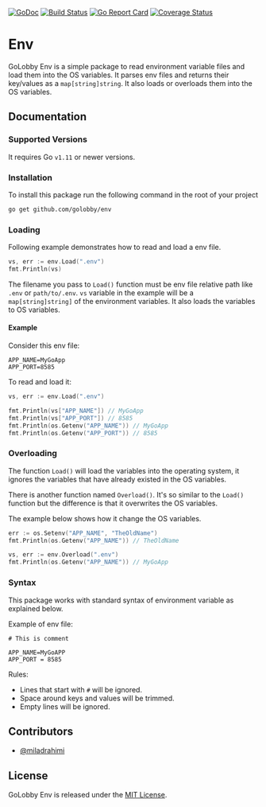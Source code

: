 [![GoDoc](https://godoc.org/github.com/golobby/env?status.svg)](https://godoc.org/github.com/golobby/env)
[![Build Status](https://travis-ci.org/golobby/env.svg?branch=master)](https://travis-ci.org/golobby/env)
[![Go Report Card](https://goreportcard.com/badge/github.com/golobby/env)](https://goreportcard.com/report/github.com/golobby/env)
[![Coverage Status](https://coveralls.io/repos/github/golobby/env/badge.png?branch=master)](https://coveralls.io/github/golobby/env?branch=master)

# Env
GoLobby Env is a simple package to read environment variable files and load them into the OS variables. 
It parses env files and returns their key/values as a `map[string]string`. 
It also loads or overloads them into the OS variables.

## Documentation

### Supported Versions
It requires Go `v1.11` or newer versions.

### Installation
To install this package run the following command in the root of your project

```bash
go get github.com/golobby/env
```

### Loading

Following example demonstrates how to read and load a env file.

```go
vs, err := env.Load(".env")
fmt.Println(vs)
```

The filename you pass to `Load()` function must be env file relative path like `.env` or `path/to/.env`.
`vs` variable in the example will be a `map[string]string]` of the environment variables. 
It also loads the variables to OS variables.

#### Example

Consider this env file:

```
APP_NAME=MyGoApp
APP_PORT=8585
```

To read and load it:

```go
vs, err := env.Load(".env")

fmt.Println(vs["APP_NAME"]) // MyGoApp
fmt.Println(vs["APP_PORT"]) // 8585
fmt.Println(os.Getenv("APP_NAME")) // MyGoApp
fmt.Println(os.Getenv("APP_PORT")) // 8585
```

### Overloading

The function `Load()` will load the variables into the operating system, it ignores the variables that have already 
existed in the OS variables.

There is another function named `Overload()`. It's so similar to the `Load()` function but the difference is that 
it overwrites the OS variables.

The example below shows how it change the OS variables.

```go
err := os.Setenv("APP_NAME", "TheOldName")
fmt.Println(os.Getenv("APP_NAME")) // TheOldName

vs, err := env.Overload(".env")
fmt.Println(os.Getenv("APP_NAME")) // MyGoApp
```

### Syntax
This package works with standard syntax of environment variable as explained below.

Example of env file:

```
# This is comment

APP_NAME=MyGoAPP
APP_PORT = 8585
```

Rules:
* Lines that start with `#` will be ignored.
* Space around keys and values will be trimmed.
* Empty lines will be ignored.

## Contributors

* [@miladrahimi](https://github.com/miladrahimi)

## License

GoLobby Env is released under the [MIT License](http://opensource.org/licenses/mit-license.php).
